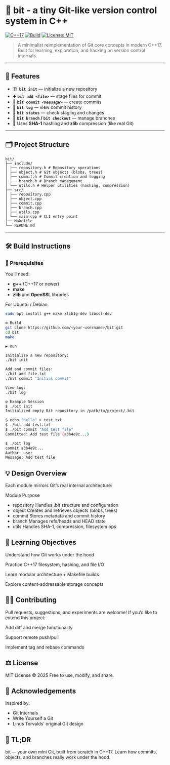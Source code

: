 # 🧠 bit - a tiny Git-like version control system in C++

[![C++17](https://img.shields.io/badge/C%2B%2B-17-blue.svg)](https://isocpp.org/)
[![Build](https://img.shields.io/badge/build-passing-brightgreen.svg)]()
[![License: MIT](https://img.shields.io/badge/license-MIT-lightgrey.svg)](LICENSE)

> A minimalist reimplementation of Git core concepts in modern C++17.  
> Built for learning, exploration, and hacking on version control internals.

---

## 🚀 Features

- 🏗️ **`bit init`** — initialize a new repository  
- ➕ **`bit add <file>`** — stage files for commit  
- 🧾 **`bit commit <message>`** — create commits  
- 📜 **`bit log`** — view commit history  
- 📂 **`bit status`** — check staging and changes  
- 🌿 **`bit branch` / `bit checkout`** — manage branches  
- 🔐 Uses **SHA-1** hashing and **zlib** compression (like real Git)

---

## 🗂️ Project Structure
```
bit/
├── include/
│ ├── repository.h # Repository operations
│ ├── object.h # Git objects (blobs, trees)
│ ├── commit.h # Commit creation and logging
│ ├── branch.h # Branch management
│ └── utils.h # Helper utilities (hashing, compression)
├── src/
│ ├── repository.cpp
│ ├── object.cpp
│ ├── commit.cpp
│ ├── branch.cpp
│ ├── utils.cpp
│ └── main.cpp # CLI entry point
├── Makefile
└── README.md
```
---

## 🛠️ Build Instructions

### 🔧 Prerequisites
You’ll need:
- **g++** (C++17 or newer)
- **make**
- **zlib** and **OpenSSL** libraries

For Ubuntu / Debian:
```bash
sudo apt install g++ make zlib1g-dev libssl-dev

⚙️ Build
git clone https://github.com/<your-username>/bit.git
cd bit
make

▶️ Run

Initialize a new repository:
./bit init

Add and commit files:
./bit add file.txt
./bit commit "Initial commit"

View log:
./bit log

⚙️ Example Session
$ ./bit init
Initialized empty Bit repository in /path/to/project/.bit

$ echo "hello" > test.txt
$ ./bit add test.txt
$ ./bit commit "Add test file"
Committed: Add test file (a3b4e9c...)

$ ./bit log
commit a3b4e9c...
Author: user
Message: Add test file
```

## 💡 Design Overview

Each module mirrors Git’s real internal architecture:

Module	Purpose
- repository	Handles .bit structure and configuration
- object	Creates and retrieves objects (blobs, trees)
- commit	Stores metadata and commit history
- branch	Manages refs/heads and HEAD state
- utils	Handles SHA-1, compression, filesystem ops

## 📘 Learning Objectives

Understand how Git works under the hood

Practice C++17 filesystem, hashing, and file I/O

Learn modular architecture + Makefile builds

Explore content-addressable storage concepts

## 🧑‍💻 Contributing

Pull requests, suggestions, and experiments are welcome!
If you’d like to extend this project:

Add diff and merge functionality

Support remote push/pull

Implement tag and rebase commands

## ⚖️ License

MIT License © 2025
Free to use, modify, and share.

## 🌟 Acknowledgements

Inspired by:

- Git Internals
- Write Yourself a Git
- Linus Torvalds’ original Git design

## 🧊 TL;DR

bit — your own mini Git, built from scratch in C++17.
Learn how commits, objects, and branches really work under the hood.
